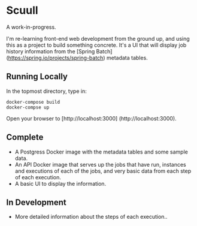 # Scuull

A work-in-progress.

I'm re-learning front-end web development from the ground up, and using this
as a project to build something concrete. It's a UI that will display job
history information from the 
[Spring Batch] (https://spring.io/projects/spring-batch) metadata tables.

## Running Locally

In the topmost directory, type in:

    docker-compose build
    docker-compse up

Open your browser to [http://localhost:3000] (http://localhost:3000).

## Complete

- A Postgress Docker image with the metadata tables and some sample data.
- An API Docker image that serves up the jobs that have run, instances and executions of each of the jobs,
and very basic data from each step of each execution.
- A basic UI to display the information.

## In Development

- More detailed information about the steps of each execution..



